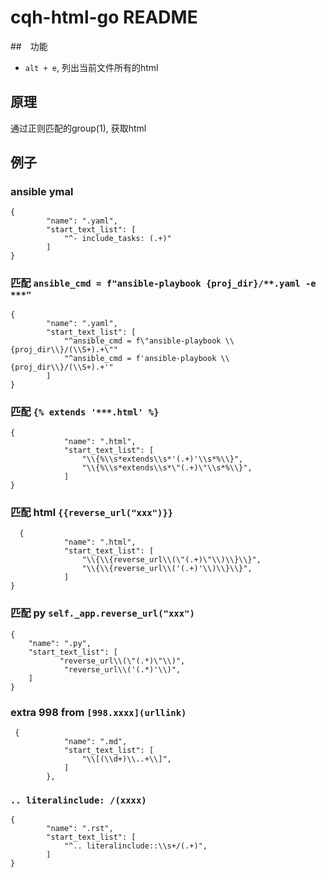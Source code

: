 # cqh-html-go README


##　功能

* `alt + e`, 列出当前文件所有的html


## 原理

通过正则匹配的group(1), 获取html


##  例子


### ansible ymal

```
{
        "name": ".yaml",
        "start_text_list": [
            "^- include_tasks: (.+)"
        ]
}
```


### 匹配 `ansible_cmd = f"ansible-playbook {proj_dir}/**.yaml -e ***"`


```
{
        "name": ".yaml",
        "start_text_list": [
            "^ansible_cmd = f\"ansible-playbook \\{proj_dir\\}/(\\S+).+\""
            "^ansible_cmd = f'ansible-playbook \\{proj_dir\\}/(\\S+).+'"
        ]
}

```

### 匹配 `{% extends '***.html' %}`


```
{
            "name": ".html",
            "start_text_list": [
                "\\{%\\s*extends\\s*'(.+)'\\s*%\\}",
                "\\{%\\s*extends\\s*\"(.+)\"\\s*%\\}",
            ]
}
```

### 匹配 html `{{reverse_url("xxx")}}`


```
  {
            "name": ".html",
            "start_text_list": [
                "\\{\\{reverse_url\\(\"(.+)\"\\)\\}\\}",
                "\\{\\{reverse_url\\('(.+)'\\)\\}\\}",
            ]
}
```

### 匹配 py `self._app.reverse_url("xxx")`


```
{
    "name": ".py",
    "start_text_list": [
           "reverse_url\\(\"(.*)\"\\)",
            "reverse_url\\('(.*)'\\)",
    ]
}
```

### extra 998 from `[998.xxxx](urllink)`


```
 {
            "name": ".md",
            "start_text_list": [
                "\\[(\\d+)\\..+\\]",
            ]
        },
```

### `.. literalinclude: /(xxxx)`


```
{
        "name": ".rst",
        "start_text_list": [
            "^.. literalinclude::\\s+/(.+)",
        ]
}
```